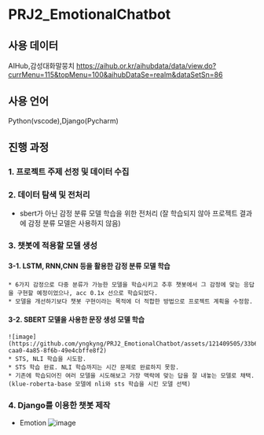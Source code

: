 # PRJ2_EmotionalChatbot

## 사용 데이터
AIHub,감성대화말뭉치
https://aihub.or.kr/aihubdata/data/view.do?currMenu=115&topMenu=100&aihubDataSe=realm&dataSetSn=86

## 사용 언어
Python(vscode),Django(Pycharm)

## 진행 과정
### 1. 프로젝트 주제 선정 및 데이터 수집

### 2. 데이터 탐색 및 전처리
  * sbert가 아닌 감정 분류 모델 학습을 위한 전처리 (잘 학습되지 않아 프로젝트 결과에 감정 분류 모델은 사용하지 않음)
 
### 3. 챗봇에 적용할 모델 생성
 #### 3-1. LSTM, RNN,CNN 등을 활용한 감정 분류 모델 학습
    
    * 6가지 감정으로 다중 분류가 가능한 모델을 학습시키고 추후 챗봇에서 그 감정에 맞는 응답을 구현할 예정이었으나, acc 0.1x 선으로 학습되었다.
    * 모델을 개선하기보다 챗봇 구현이라는 목적에 더 적합한 방법으로 프로젝트 계획을 수정함.
    
 #### 3-2. SBERT 모델을 사용한 문장 생성 모델 학습
    
    ![image](https://github.com/yngkyng/PRJ2_EmotionalChatbot/assets/121409505/33b6d078-caa0-4a85-8f6b-49e4cbffe8f2)
    * STS, NLI 학습을 시도함.
    * STS 학습 완료. NLI 학습까지는 시간 문제로 완료하지 못함.
    * 기존에 학습되어진 여러 모델을 시도해보고 가장 맥락에 맞는 답을 잘 내놓는 모델로 채택. (klue-roberta-base 모델에 nli와 sts 학습을 시킨 모델 선택)

### 4. Django를 이용한 챗봇 제작
   * Emotion
   ![image](https://github.com/yngkyng/PRJ2_EmotionalChatbot/assets/121409505/3aa560e3-dfdc-4d5d-9118-8f53b4ba9783)
